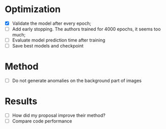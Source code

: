 # Optimization

- [x] Validate the model after every epoch;
- [ ] Add early stopping. The authors trained for 4000 epochs, it seems too much;
- [ ] Evaluate model prediction time after training
- [ ] Save best models and checkpoint

# Method

- [ ] Do not generate anomalies on the background part of images

# Results

- [ ] How did my proposal improve their method?
- [ ] Compare code performance